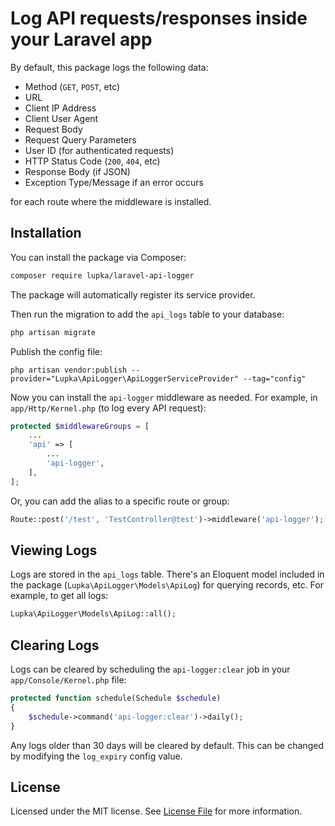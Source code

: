 # Log API requests/responses inside your Laravel app

By default, this package logs the following data:

* Method (`GET`, `POST`, etc)
* URL
* Client IP Address
* Client User Agent
* Request Body
* Request Query Parameters
* User ID (for authenticated requests)
* HTTP Status Code (`200`, `404`, etc)
* Response Body (if JSON)
* Exception Type/Message if an error occurs

for each route where the middleware is installed.

## Installation

You can install the package via Composer:

```bash
composer require lupka/laravel-api-logger
```

The package will automatically register its service provider.

Then run the migration to add the `api_logs` table to your database:

```bash
php artisan migrate
```

Publish the config file:

`php artisan vendor:publish --provider="Lupka\ApiLogger\ApiLoggerServiceProvider" --tag="config"`

Now you can install the `api-logger` middleware as needed. For example, in `app/Http/Kernel.php` (to log every API request):

```php
protected $middlewareGroups = [
    ...
    'api' => [
        ...
        'api-logger',
    ],
];
```

Or, you can add the alias to a specific route or group:

```php
Route::post('/test', 'TestController@test')->middleware('api-logger');
```

## Viewing Logs

Logs are stored in the `api_logs` table. There's an Eloquent model included in the package (`Lupka\ApiLogger\Models\ApiLog`) for querying records, etc. For example, to get all logs:

```php
Lupka\ApiLogger\Models\ApiLog::all();
```

## Clearing Logs

Logs can be cleared by scheduling the `api-logger:clear` job in your `app/Console/Kernel.php` file:

```php
protected function schedule(Schedule $schedule)
{
    $schedule->command('api-logger:clear')->daily();
}
```

Any logs older than 30 days will be cleared by default. This can be changed by modifying the `log_expiry` config value.

## License

Licensed under the MIT license. See [License File](LICENSE) for more information.
